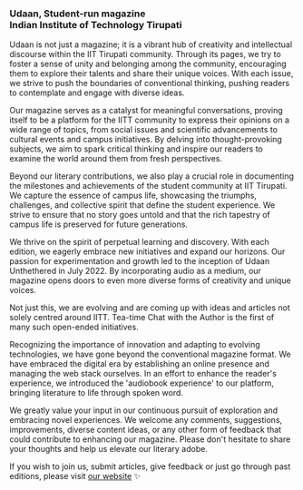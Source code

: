 <h3>  Udaan, Student-run magazine   <br>                
Indian Institute of Technology Tirupati             
</h3>  

Udaan is not just a magazine; it is a vibrant hub of creativity and intellectual discourse within the IIT Tirupati community. Through its pages, we try to foster a sense of unity and belonging among the community, encouraging them to explore their talents and share their unique voices. With each issue, we strive to push the boundaries of conventional thinking, pushing readers to contemplate and engage with diverse ideas.

Our magazine serves as a catalyst for meaningful conversations, proving itself to be a platform for the IITT community to express their opinions on a wide range of topics, from social issues and scientific advancements to cultural events and campus initiatives. By delving into thought-provoking subjects, we aim to spark critical thinking and inspire our readers to examine the world around them from fresh perspectives.

Beyond our literary contributions, we also play a crucial role in documenting the milestones and achievements of the student community at IIT Tirupati. We capture the essence of campus life, showcasing the triumphs, challenges, and collective spirit that define the student experience. We strive to ensure that no story goes untold and that the rich tapestry of campus life is preserved for future generations. 

We thrive on the spirit of perpetual learning and discovery. With each edition, we eagerly embrace new initiatives and expand our horizons. Our passion for experimentation and growth led to the inception of Udaan Unthethered in July 2022. By incorporating audio as a medium, our magazine opens doors to even more diverse forms of creativity and unique voices.

Not just this, we are evolving and are coming up with ideas and articles not solely centred around IITT.  Tea-time Chat with the Author is the first of many such open-ended initiatives.

Recognizing the importance of innovation and adapting to evolving technologies, we have gone beyond the conventional magazine format. We have embraced the digital era by establishing an online presence and managing the web stack ourselves. In an effort to enhance the reader's experience, we introduced the 'audiobook experience' to our platform, bringing literature to life through spoken word.

We greatly value your input in our continuous pursuit of exploration and embracing novel experiences. We welcome any comments, suggestions, improvements, diverse content ideas, or any other form of feedback that could contribute to enhancing our magazine. Please don't hesitate to share your thoughts and help us elevate our literary adobe. 

If you wish to join us, submit articles, give feedback or just go through past editions, please visit [our website](https://udaaniitt.in/) ✨
